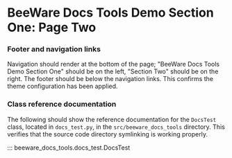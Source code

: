 # BeeWare Docs Tools Demo Section One: Page Two

### Footer and navigation links

Navigation should render at the bottom of the page; "BeeWare Docs Tools Demo
Section One" should be on the left, "Section Two" should be on the right.
The footer should be below the navigation links. This confirms the theme
configuration has been applied.

### Class reference documentation

The following should show the reference documentation for the `DocsTest`
class, located in `docs_test.py`, in the `src/beeware_docs_tools`
directory. This verifies that the source code directory symlinking is
working properly.

::: beeware_docs_tools.docs_test.DocsTest

